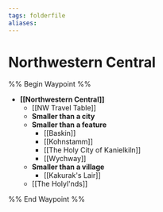 ```yaml
---
tags: folderfile
aliases:
---
```


# Northwestern Central
%% Begin Waypoint %%
- **[[Northwestern Central]]**
	- [[NW Travel Table]]
	- **Smaller than a city**
	- **Smaller than a feature**
		- [[Baskin]]
		- [[Kohnstamm]]
		- [[The Holy City of Kanielkiln]]
		- [[Wychway]]
	- **Smaller than a village**
		- [[Kakurak's Lair]]
	- [[The Holyl'nds]]

%% End Waypoint %%
